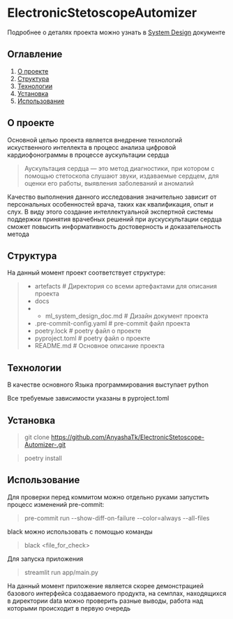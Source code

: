 # ElectronicStetoscopeAutomizer

Подробнее о деталях проекта можно узнать в [System Design](/docs/ml_system_design_doc.md) документе

## Оглавление
1. [О проекте](#о-проекте)
2. [Структура](#структура)
3. [Технологии](#технологии)
4. [Установка](#установка)
5. [Использование](#использование)

## О проекте
Основной целью проекта является внедрение технологий искуственного интеллекта в процесс анализа цифровой кардиофонограммы в процессе аускультации сердца
> Аускультация сердца — это метод диагностики, при котором с помощью стетоскопа слушают звуки, издаваемые сердцем, для оценки его работы, выявления заболеваний и аномалий

Качество выполнения данного исследования значительно зависит от персональных особенностей врача, таких как квалификация, опыт и слух. В виду этого создание интеллектуальной экспертной системы поддержки принятия врачебных решений при аускускультации сердца сможет повысить информативность достоверность и доказательность метода

## Структура

На данный момент проект соответствует структуре:
> * artefacts # Директория со всеми артефактами для описания проекта
> * docs
> * * ml_system_design_doc.md # Дизайн документ проекта
> * .pre-commit-config.yaml # pre-commit файл проекта
> * poetry.lock # poetry файл о проекте
> * pyproject.toml # poetry файл о проекте
> * README.md # Основное описание проекта


## Технологии

В качестве основного Языка программирования выступает python

Все требуемые зависимости указаны в pyproject.toml

## Установка

>  git clone https://github.com/AnyashaTk/ElectronicStetoscope-Automizer-.git

>  poetry install

## Использование

Для проверки перед коммитом можно отдельно руками запустить процесс изменений pre-commit:

>  pre-commit run --show-diff-on-failure --color=always --all-files

black можно использовать с помощью команды

> black <file_for_check>

Для запуска приложения 

>  streamlit run app/main.py

На данный момент приложение является скорее демонстрацией базового интерфейса создаваемого продукта, на семплах, находящихся в директории data можно проверить разные выводы, работа над которыми происходит в первую очередь
